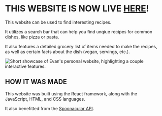 THIS WEBSITE IS NOW LIVE [HERE](https://evanbrentson.com/)!
==========================================================

<p>This website can be used to find interesting recipes.</p>

<p>It utilizes a search bar that can help you find unqiue recipes for common dishes, like pizza or pasta.</p>

<p>It also features a detailed grocery list of items needed to make the recipes, as well as certain facts about the dish (vegan, servings, etc.).</p>

![Short showcase of Evan's personal website, highlighting a couple interactive features.](./personal-website.gif)

<h2>HOW IT WAS MADE</h2>
<p>This website was built using the React framework, along with the JavaScript, HTML, and CSS languages. </p>

<p>It also benefitted from the <a href="https://spoonacular.com/food-api">Spoonacular API</a>.</p>


